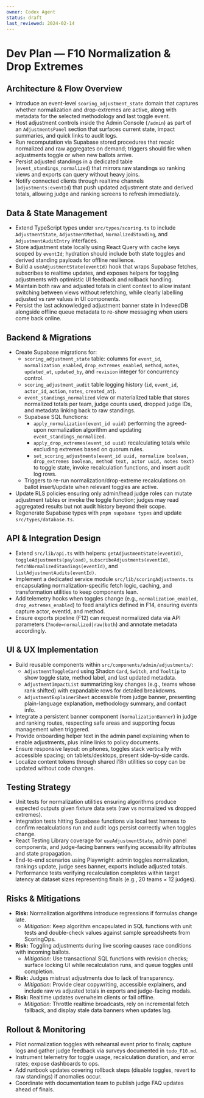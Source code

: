 ```yaml
---
owner: Codex Agent
status: draft
last_reviewed: 2024-02-14
---
```


# Dev Plan — F10 Normalization & Drop Extremes

## Architecture & Flow Overview
- Introduce an event-level `scoring_adjustment_state` domain that captures whether normalization and drop-extremes are active, along with metadata for the selected methodology and last toggle event.
- Host adjustment controls inside the Admin Console (`/admin`) as part of an `AdjustmentsPanel` section that surfaces current state, impact summaries, and quick links to audit logs.
- Run recomputation via Supabase stored procedures that recalc normalized and raw aggregates on demand; triggers should fire when adjustments toggle or when new ballots arrive.
- Persist adjusted standings in a dedicated table (`event_standings_normalized`) that mirrors raw standings so ranking views and exports can query without heavy joins.
- Notify connected clients through realtime channels (`adjustments:eventId`) that push updated adjustment state and derived totals, allowing judge and ranking screens to refresh immediately.

## Data & State Management
- Extend TypeScript types under `src/types/scoring.ts` to include `AdjustmentState`, `AdjustmentMethod`, `NormalizedStanding`, and `AdjustmentAuditEntry` interfaces.
- Store adjustment state locally using React Query with cache keys scoped by `eventId`; hydration should include both state toggles and derived standing payloads for offline resilience.
- Build a `useAdjustmentState(eventId)` hook that wraps Supabase fetches, subscribes to realtime updates, and exposes helpers for toggling adjustments with optimistic UI feedback and rollback handling.
- Maintain both raw and adjusted totals in client context to allow instant switching between views without refetching, while clearly labelling adjusted vs raw values in UI components.
- Persist the last acknowledged adjustment banner state in IndexedDB alongside offline queue metadata to re-show messaging when users come back online.

## Backend & Migrations
- Create Supabase migrations for:
  - `scoring_adjustment_state` table: columns for `event_id`, `normalization_enabled`, `drop_extremes_enabled`, `method`, `notes`, `updated_at`, `updated_by`, and `revision` integer for concurrency control.
  - `scoring_adjustment_audit` table logging history (`id`, `event_id`, `actor_id`, `action`, `notes`, `created_at`).
  - `event_standings_normalized` view or materialized table that stores normalized totals per team, judge counts used, dropped judge IDs, and metadata linking back to raw standings.
  - Supabase SQL functions:
    - `apply_normalization(event_id uuid)` performing the agreed-upon normalization algorithm and updating `event_standings_normalized`.
    - `apply_drop_extremes(event_id uuid)` recalculating totals while excluding extremes based on quorum rules.
    - `set_scoring_adjustments(event_id uuid, normalize boolean, drop_extremes boolean, method text, actor uuid, notes text)` to toggle state, invoke recalculation functions, and insert audit log rows.
  - Triggers to re-run normalization/drop-extreme recalculations on ballot insert/update when relevant toggles are active.
- Update RLS policies ensuring only admin/head judge roles can mutate adjustment tables or invoke the toggle function; judges may read aggregated results but not audit history beyond their scope.
- Regenerate Supabase types with `pnpm supabase types` and update `src/types/database.ts`.

## API & Integration Design
- Extend `src/lib/api.ts` with helpers: `getAdjustmentState(eventId)`, `toggleAdjustments(payload)`, `subscribeAdjustments(eventId)`, `fetchNormalizedStandings(eventId)`, and `listAdjustmentAudits(eventId)`.
- Implement a dedicated service module `src/lib/scoringAdjustments.ts` encapsulating normalization-specific fetch logic, caching, and transformation utilities to keep components lean.
- Add telemetry hooks when toggles change (e.g., `normalization_enabled`, `drop_extremes_enabled`) to feed analytics defined in F14, ensuring events capture actor, eventId, and method.
- Ensure exports pipeline (F12) can request normalized data via API parameters (`?mode=normalized|raw|both`) and annotate metadata accordingly.

## UI & UX Implementation
- Build reusable components within `src/components/admin/adjustments/`:
  - `AdjustmentToggleCard` using Shadcn `Card`, `Switch`, and `Tooltip` to show toggle state, method label, and last updated metadata.
  - `AdjustmentImpactList` summarizing key changes (e.g., teams whose rank shifted) with expandable rows for detailed breakdowns.
  - `AdjustmentExplainerSheet` accessible from judge banner, presenting plain-language explanation, methodology summary, and contact info.
- Integrate a persistent banner component (`NormalizationBanner`) in judge and ranking routes, respecting safe areas and supporting focus management when triggered.
- Provide onboarding helper text in the admin panel explaining when to enable adjustments, plus inline links to policy documents.
- Ensure responsive layout: on phones, toggles stack vertically with accessible spacing; on tablets/desktops, present side-by-side cards.
- Localize content tokens through shared i18n utilities so copy can be updated without code changes.

## Testing Strategy
- Unit tests for normalization utilities ensuring algorithms produce expected outputs given fixture data sets (raw vs normalized vs dropped extremes).
- Integration tests hitting Supabase functions via local test harness to confirm recalculations run and audit logs persist correctly when toggles change.
- React Testing Library coverage for `useAdjustmentState`, admin panel components, and judge-facing banners verifying accessibility attributes and state propagation.
- End-to-end scenarios using Playwright: admin toggles normalization, rankings update, judge sees banner, exports include adjusted totals.
- Performance tests verifying recalculation completes within target latency at dataset sizes representing finals (e.g., 20 teams × 12 judges).

## Risks & Mitigations
- **Risk:** Normalization algorithms introduce regressions if formulas change late.
  - *Mitigation:* Keep algorithm encapsulated in SQL functions with unit tests and double-check values against sample spreadsheets from ScoringOps.
- **Risk:** Toggling adjustments during live scoring causes race conditions with incoming ballots.
  - *Mitigation:* Use transactional SQL functions with revision checks; surface locking UI while recalculation runs, and queue toggles until completion.
- **Risk:** Judges mistrust adjustments due to lack of transparency.
  - *Mitigation:* Provide clear copywriting, accessible explainers, and include raw vs adjusted totals in exports and judge-facing modals.
- **Risk:** Realtime updates overwhelm clients or fail offline.
  - *Mitigation:* Throttle realtime broadcasts, rely on incremental fetch fallback, and display stale data banners when updates lag.

## Rollout & Monitoring
- Pilot normalization toggles with rehearsal event prior to finals; capture logs and gather judge feedback via surveys documented in `todo_F10.md`.
- Instrument telemetry for toggle usage, recalculation duration, and error rates; expose dashboards to ops.
- Add runbook updates covering rollback steps (disable toggles, revert to raw standings) if anomalies occur.
- Coordinate with documentation team to publish judge FAQ updates ahead of finals.
